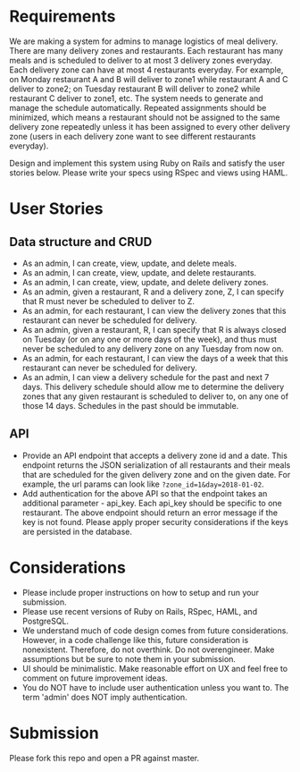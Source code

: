 # Requirements

We are making a system for admins to manage logistics of meal delivery. There are many delivery zones and restaurants. Each restaurant has many meals and is scheduled to deliver to at most 3 delivery zones everyday. Each delivery zone can have at most 4 restaurants everyday. For example, on Monday restaurant A and B will deliver to zone1 while restaurant A and C deliver to zone2; on Tuesday restaurant B will deliver to zone2 while restaurant C deliver to zone1, etc. The system needs to generate and manage the schedule automatically. Repeated assignments should be minimized, which means a restaurant should not be assigned to the same delivery zone repeatedly unless it has been assigned to every other delivery zone (users in each delivery zone want to see different restaurants everyday).

Design and implement this system using Ruby on Rails and satisfy the user stories below. Please write your specs using RSpec and views using HAML.

# User Stories

## Data structure and CRUD

* As an admin, I can create, view, update, and delete meals.
* As an admin, I can create, view, update, and delete restaurants.
* As an admin, I can create, view, update, and delete delivery zones.
* As an admin, given a restaurant, R and a delivery zone, Z, I can specify that R must never be scheduled to deliver to Z.
* As an admin, for each restaurant, I can view the delivery zones that this restaurant can never be scheduled for delivery.
* As an admin, given a restaurant, R, I can specify that R is always closed on Tuesday (or on any one or more days of the week), and thus must never be scheduled to any delivery zone on any Tuesday from now on.
* As an admin, for each restaurant, I can view the days of a week that this restaurant can never be scheduled for delivery.
* As an admin, I can view a delivery schedule for the past and next 7 days. This delivery schedule should allow me to determine the delivery zones that any given restaurant is scheduled to deliver to, on any one of those 14 days. Schedules in the past should be immutable.

## API

* Provide an API endpoint that accepts a delivery zone id and a date. This endpoint returns the JSON serialization of all restaurants and their meals that are scheduled for the given delivery zone and on the given date. For example, the url params can look like `?zone_id=1&day=2018-01-02`.
* Add authentication for the above API so that the endpoint takes an additional parameter - api_key. Each api_key should be specific to one restaurant. The above endpoint should return an error message if the key is not found. Please apply proper security considerations if the keys are persisted in the database.

# Considerations

* Please include proper instructions on how to setup and run your submission.
* Please use recent versions of Ruby on Rails, RSpec, HAML, and PostgreSQL.
* We understand much of code design comes from future considerations. However, in a code challenge like this, future consideration is nonexistent. Therefore, do not overthink. Do not overengineer. Make assumptions but be sure to note them in your submission.
* UI should be minimalistic. Make reasonable effort on UX and feel free to comment on future improvement ideas.
* You do NOT have to include user authentication unless you want to. The term 'admin' does NOT imply authentication.

# Submission

Please fork this repo and open a PR against master.
